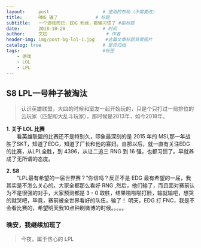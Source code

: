 ```yaml
---
layout:     post                    # 使用的布局（不需要改）
title:      RNG 输了              # 标题 
subtitle:   一个游戏而已，EDG 粉丝，都输习惯了 #副标题
date:       2018-10-20              # 时间
author:     文叨                      # 作者
header-img: img/post-bg-lol-1.jpg    #这篇文章标题背景图片
catalog: true                       # 是否归档
tags:                               #标签
    - 游戏
    - LOL
    - LPL
---
```


## S8 LPL一号种子被淘汰
>认识英雄联盟，大四的时候和室友一起开始玩的，只是个只打过一局排位的云玩家（匹配和大乱斗玩家），那时候是2013年，如今2018年。

**1. 关于 LOL 比赛**  
    &emsp;&emsp;看英雄联盟的比赛还不是特别久，印象最深刻的是 2015 年的 MSI,那一年战胜了SKT，知道了EDG，知道了厂长和他的寡妇。自那以后，就一直有关注EDG的比赛，从LPL全胜，到 4396，从让二追三 RNG 到 16 强，也都习惯了。早就养成了无所谓的态度。  
    
**2. S8**  
    &emsp;&emsp;“LPL最有希望的一届世界赛？”你信吗？反正不是 EDG 最有希望的一届，我其实是不怎么关心的。大家全都那么看好 RNG ,然后，他们输了，而且面对赛前认为不是很强的对手，大家预测都是 3 - 0 取胜，结果啪啪啪打脸，输就输吧，想哭的就哭吧，毕竟，赛前被全世界看好的队伍，输了！ 明天，EDG 打 FNC，我是不会看比赛的，希望明天我10点钟刷微博的时候。。。。。

### 晚安，我继续加班了
 >今夜，属于伤心的 LPL

